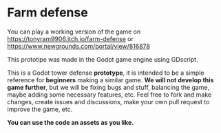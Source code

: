 # Farm defense
You can play a working version of the game on https://tonyram9906.itch.io/farm-defense or https://www.newgrounds.com/portal/view/816878

This prototipe was made in the Godot game engine using GDscript.

This is a Godot tower defense **prototype**, it is intended to be a simple reference for **beginners** making a similar game.
**We will not develop this game further**, but we will be fixing bugs and stuff, balancing the game, maybe adding some necessary features, etc. Feel free to fork and make changes, create issues and discussions, make your own pull request to improve the game, etc. 

**You can use the code an assets as you like.**
